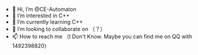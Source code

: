 - 👋 Hi, I’m @CE-Automaton
- 👀 I’m interested in C++ 
- 🌱 I’m currently learning C++
- 💞️ I’m looking to collaborate on （？）
- 📫 How to reach me （I Don't Know. Maybe you can find me on QQ with 1492398820）

<!---
CE-Automaton/CE-Automaton is a ✨ special ✨ repository because its `README.md` (this file) appears on your GitHub profile.
You can click the Preview link to take a look at your changes.
--->
